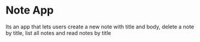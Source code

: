# Note App

Its an app that lets users create a new note with title and body, delete a note by title, list all notes and read notes by title


